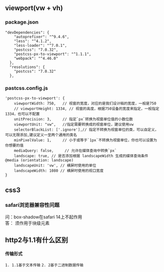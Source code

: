 ## viewport(vw + vh)
### package.json
```
"devDependencies": {
    "autoprefixer": "^9.4.6",
    "less": "^4.1.2",
    "less-loader": "^7.0.1",
    "postcss": "7.0.32",
    "postcss-px-to-viewport": "^1.1.1",
    "webpack": "^4.46.0"
  },
  "resolutions": {
    "postcss": "7.0.32"
  },
```
### pastcss.config.js
```
'postcss-px-to-viewport': {
    viewportWidth: 750,   // 视窗的宽度，对应的是我们设计稿的宽度，一般是750
    // viewportHeight: 1334, // 视窗的高度，根据750设备的宽度来指定，一般指定1334，也可以不配置
    unitPrecision: 3,     // 指定`px`转换为视窗单位值的小数位数
    viewportUnit: "vw",   //指定需要转换成的视窗单位，建议使用vw
    selectorBlackList: ['.ignore'],// 指定不转换为视窗单位的类，可以自定义，可以无限添加,建议定义一至两个通用的类名
    minPixelValue: 1,     // 小于或等于`1px`不转换为视窗单位，你也可以设置为你想要的值
    mediaQuery: false,     // 允许在媒体查询中转换`px`
    landscape: true, // 是否添加根据 landscapeWidth 生成的媒体查询条件 @media (orientation: landscape)
    landscapeUnit: 'vw', // 横屏时使用的单位
    landscapeWidth: 1080 // 横屏时使用的视口宽度
}
```
## css3
### safari浏览器兼容性问题
问：box-shadow在safari 14上不起作用<br/>
答： 须作用于块级元素

## http2与1.1有什么区别
#### 传输形式
`1. 1.1基于文本传输`
`2. 2基于二进制数据传输`
